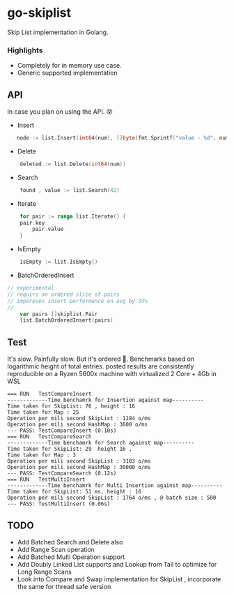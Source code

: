 # go-skiplist
Skip List implementation in Golang. 



### Highlights
- Completely for in memory use case.
- Generic supported implementation


## API

In case you plan on using the API. 😵

- Insert

```go
   node := list.Insert(int64(num), []byte(fmt.Sprintf("value - %d", num)))
```

- Delete
```go
    deleted := list.Delete(int64(num))
```

- Search
```go
    found , value := list.Search(42)
```

- Iterate
```go
    for pair := range list.Iterate() {
	pair.key 
        pair.value
    }
```
- IsEmpty

```go
    isEmpty := list.IsEmpty()
```

- BatchOrderedInsert

```go
// experimental
// requirs an ordered slice of pairs
// imporeves insert performance on avg by 33%
// 
    var pairs []skiplist.Pair
    list.BatchOrderedInsert(pairs)

```

## Test

It's slow. Painfully slow. But it's ordered 🤣. Benchmarks based on logarithmic height
of total entries. posted results are consistently reproducible on a Ryzen 5600x machine with virtualized 2 Core + 4Gb in WSL 

```
=== RUN   TestCompareInsert
-------------Time benchamrk for Insertion against map----------
Time taken for SkipList: 76 , height : 16
Time taken for Map : 25
Operation per mili second SkipList : 1184 o/ms
Operation per mili second HashMap : 3600 o/ms
--- PASS: TestCompareInsert (0.10s)
=== RUN   TestCompareSearch
-------------Time benchamrk for Search against map----------
Time taken for SkipList: 29  height 16 ,
Time taken for Map : 3
Operation per mili second SkipList : 3103 o/ms
Operation per mili second HashMap : 30000 o/ms
--- PASS: TestCompareSearch (0.12s)
=== RUN   TestMultiInsert
-------------Time benchamrk for Multi Insertion against map----------
Time taken for SkipList: 51 ms, height : 16
Operation per mili second SkipList : 1764 o/ms , @ batch size : 500
--- PASS: TestMultiInsert (0.06s)
```

## TODO
- Add Batched Search and Delete also
- Add Range Scan operation 
- Add Batched Multi Operation support
- Add Doubly Linked List supports and Lookup from Tail to optimize for Long Range Scans
- Look into Compare and Swap implementation for SkipList , incorporate the same for thread safe version

